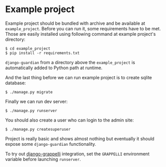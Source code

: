 # Example project

Example project should be bundled with archive and be available at
`example_project`. Before you can run it, some requirements have to be
met. Those are easily installed using following command at example
project's directory:

```shell
$ cd example_project
$ pip install -r requirements.txt
```

`django-guardian` from a directory above the `example_project` is
automatically added to Python path at runtime.

And the last thing before we can run example project is to create sqlite database:

```shell
$ ./manage.py migrate
```

Finally we can run dev server:

```shell
$ ./manage.py runserver
```

You should also create a user who can login to the admin site:

```shell
$ ./manage.py createsuperuser
```

Project is really basic and shows almost nothing but eventually it
should expose some `django-guardian` functionality.

To try out
[django-grappelli](https://django-grappelli.readthedocs.io/en/latest/)
integration, set the `GRAPPELLI` environment variable before launching `runserver`.
